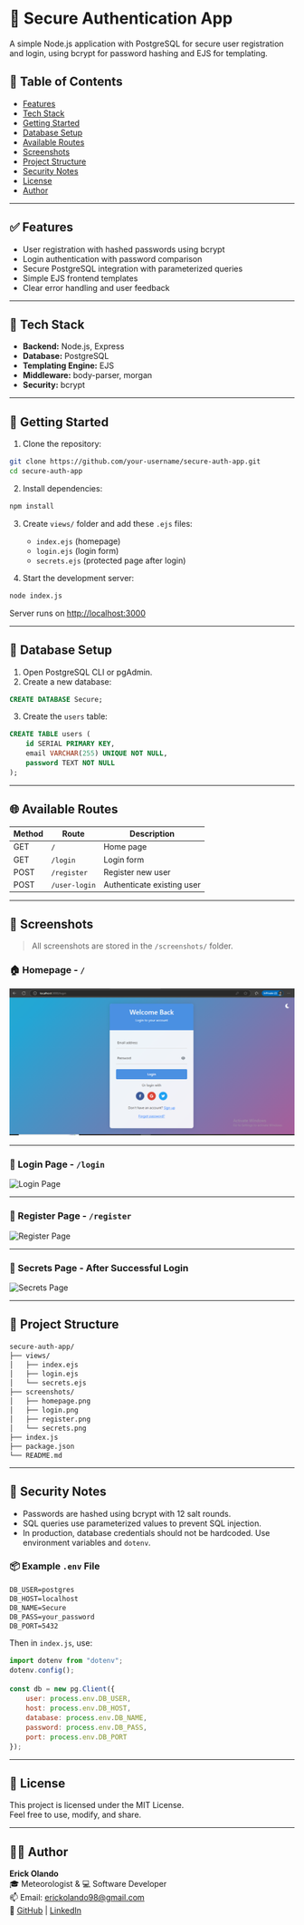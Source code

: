 # 🔐 Secure Authentication App

A simple Node.js application with PostgreSQL for secure user registration and login, using bcrypt for password hashing and EJS for templating.

## 📌 Table of Contents

- [Features](#-features)
- [Tech Stack](#-tech-stack)
- [Getting Started](#-getting-started)
- [Database Setup](#-database-setup)
- [Available Routes](#-available-routes)
- [Screenshots](#-screenshots)
- [Project Structure](#-project-structure)
- [Security Notes](#-security-notes)
- [License](#-license)
- [Author](#-author)

---

## ✅ Features

- User registration with hashed passwords using bcrypt
- Login authentication with password comparison
- Secure PostgreSQL integration with parameterized queries
- Simple EJS frontend templates
- Clear error handling and user feedback

---

## 🧰 Tech Stack

- **Backend:** Node.js, Express
- **Database:** PostgreSQL
- **Templating Engine:** EJS
- **Middleware:** body-parser, morgan
- **Security:** bcrypt

---

## 🚀 Getting Started

1. Clone the repository:

```bash
git clone https://github.com/your-username/secure-auth-app.git
cd secure-auth-app
```

2. Install dependencies:

```bash
npm install
```

3. Create `views/` folder and add these `.ejs` files:
   - `index.ejs` (homepage)
   - `login.ejs` (login form)
   - `secrets.ejs` (protected page after login)

4. Start the development server:

```bash
node index.js
```

Server runs on [http://localhost:3000](http://localhost:3000)

---

## 🧱 Database Setup

1. Open PostgreSQL CLI or pgAdmin.
2. Create a new database:

```sql
CREATE DATABASE Secure;
```

3. Create the `users` table:

```sql
CREATE TABLE users (
    id SERIAL PRIMARY KEY,
    email VARCHAR(255) UNIQUE NOT NULL,
    password TEXT NOT NULL
);
```

---

## 🌐 Available Routes

| Method | Route         | Description                        |
|--------|---------------|------------------------------------|
| GET    | `/`           | Home page                          |
| GET    | `/login`      | Login form                         |
| POST   | `/register`   | Register new user                  |
| POST   | `/user-login` | Authenticate existing user         |

---

## 📸 Screenshots

> All screenshots are stored in the `/screenshots/` folder.

### 🏠 Homepage - `/`

![Homepage](./screenshot.PNG)

---

### 🔐 Login Page - `/login`

![Login Page](./screenshot2/login.PNG)

---

### 📝 Register Page - `/register`

![Register Page](./screenshots/register.png)

---

### 🎉 Secrets Page - After Successful Login

![Secrets Page](./screenshots/secrets.png)

---

## 📁 Project Structure

```
secure-auth-app/
├── views/
│   ├── index.ejs
│   ├── login.ejs
│   └── secrets.ejs
├── screenshots/
│   ├── homepage.png
│   ├── login.png
│   ├── register.png
│   └── secrets.png
├── index.js
├── package.json
└── README.md
```

---

## 🔐 Security Notes

- Passwords are hashed using bcrypt with 12 salt rounds.
- SQL queries use parameterized values to prevent SQL injection.
- In production, database credentials should not be hardcoded. Use environment variables and `dotenv`.

### 📦 Example `.env` File

```
DB_USER=postgres
DB_HOST=localhost
DB_NAME=Secure
DB_PASS=your_password
DB_PORT=5432
```

Then in `index.js`, use:

```js
import dotenv from "dotenv";
dotenv.config();

const db = new pg.Client({
    user: process.env.DB_USER,
    host: process.env.DB_HOST,
    database: process.env.DB_NAME,
    password: process.env.DB_PASS,
    port: process.env.DB_PORT
});
```

---

## 📜 License

This project is licensed under the MIT License.  
Feel free to use, modify, and share.

---

## 👨‍💻 Author

**Erick Olando**  
🎓 Meteorologist & 💻 Software Developer  
📫 Email: erickolando98@gmail.com  
🔗 [GitHub](https://github.com/eritech98) | [LinkedIn](https://www.linkedin.com/in/erick-olando-9a9148220)

